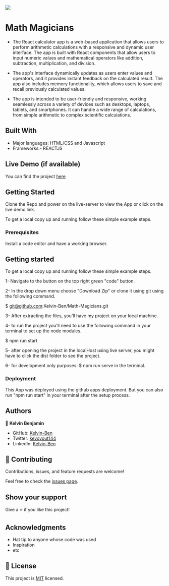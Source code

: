 ![](https://img.shields.io/badge/Microverse-blueviolet)

# Math Magicians

- The React calculator app is a web-based application that allows users to perform arithmetic calculations with a responsive and dynamic user interface. The app is built with React components that allow users to input numeric values and mathematical operators like addition, subtraction, multiplication, and division.

- The app's interface dynamically updates as users enter values and operators, and it provides instant feedback on the calculated result. The app also includes memory functionality, which allows users to save and recall previously calculated values.

- The app is intended to be user-friendly and responsive, working seamlessly across a variety of devices such as desktops, laptops, tablets, and smartphones. It can handle a wide range of calculations, from simple arithmetic to complex scientific calculations.

## Built With

- Major languages: HTML/CSS and Javascript
- Frameworks:- REACTJS

## Live Demo (if available)

You can find the project [here](https://courageous-sorbet-6cf5e5.netlify.app/)


## Getting Started

Clone the Repo and power on the live-server to view the App or click on the live demo link.

To get a local copy up and running follow these simple example steps.

### Prerequisites

Install a code editor and have a working browser.

## Getting started

To get a local copy up and running follow these simple example steps.

1- Navigate to the button on the top right green "code" button.

2- In the drop down menu choose "Download Zip" or clone it using git using the following command.

$ git@github.com:Kelvin-Ben/Math-Magicians.git

3- After extracting the files, you'll have my project on your local machine.

4- to run the project you'll need to use the following command in your terminal to set up the node modules.

$ npm run start

5- after opening the project in the localHost using live server, you might have to click the dist folder to see the project.

6- for development only purposes: $ npm run serve in the terminal.


### Deployment

This App was deployed using the github apps deployment. But you can also run "npm run start" in your terminal after the setup process.

## Authors

👤 **Kelvin Benjamin**

- GitHub: [Kelvin-Ben](https://github.com/Kelvin-Ben)
- Twitter: [kevoyout144](https://twitter.com/kevoyout144)
- LinkedIn: [Kelvin-Ben](https://www.linkedin.com/in/kelvin-ben-323043173/)


## 🤝 Contributing

Contributions, issues, and feature requests are welcome!

Feel free to check the [issues page](../../issues/).

## Show your support

Give a ⭐️ if you like this project!

## Acknowledgments

- Hat tip to anyone whose code was used
- Inspiration
- etc

## 📝 License

This project is [MIT](./LICENSE) licensed.
